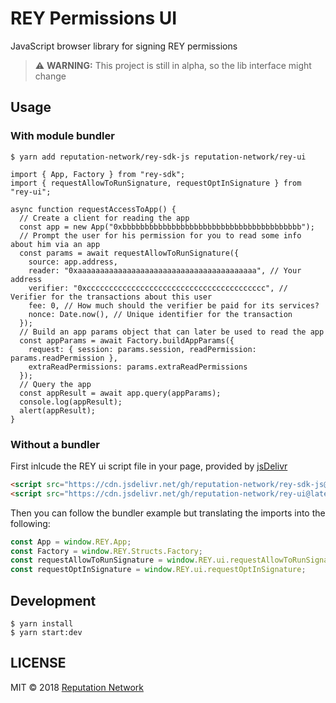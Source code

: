 # REY Permissions UI
JavaScript browser library for signing REY permissions
> :warning: **WARNING:** This project is still in alpha, so the lib interface might change

## Usage

### With module bundler
```
$ yarn add reputation-network/rey-sdk-js reputation-network/rey-ui
```

```es6
import { App, Factory } from "rey-sdk";
import { requestAllowToRunSignature, requestOptInSignature } from "rey-ui";

async function requestAccessToApp() {
  // Create a client for reading the app
  const app = new App("0xbbbbbbbbbbbbbbbbbbbbbbbbbbbbbbbbbbbbbbbb");
  // Prompt the user for his permission for you to read some info about him via an app
  const params = await requestAllowToRunSignature({
    source: app.address,
    reader: "0xaaaaaaaaaaaaaaaaaaaaaaaaaaaaaaaaaaaaaaaa", // Your address
    verifier: "0xcccccccccccccccccccccccccccccccccccccccc", // Verifier for the transactions about this user
    fee: 0, // How much should the verifier be paid for its services?
    nonce: Date.now(), // Unique identifier for the transaction
  });
  // Build an app params object that can later be used to read the app
  const appParams = await Factory.buildAppParams({
    request: { session: params.session, readPermission: params.readPermission },
    extraReadPermissions: params.extraReadPermissions
  });
  // Query the app
  const appResult = await app.query(appParams);
  console.log(appResult);
  alert(appResult);
}
```

### Without a bundler

First inlcude the REY ui script file in your page, provided by [jsDelivr](https://www.jsdelivr.com)
```html
<script src="https://cdn.jsdelivr.net/gh/reputation-network/rey-sdk-js@latest/dist/rey-sdk.js"></script>
<script src="https://cdn.jsdelivr.net/gh/reputation-network/rey-ui@latest/dist/rey-ui.js"></script>
```

Then you can follow the bundler example but translating the imports into the following:
```js
const App = window.REY.App;
const Factory = window.REY.Structs.Factory;
const requestAllowToRunSignature = window.REY.ui.requestAllowToRunSignature;
const requestOptInSignature = window.REY.ui.requestOptInSignature;
```

## Development 
```
$ yarn install
$ yarn start:dev
```

## LICENSE
MIT © 2018 [Reputation Network](./LICENSE)

